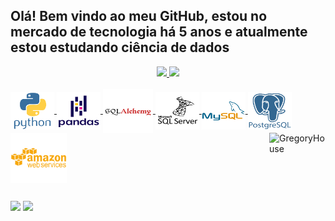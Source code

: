 ## Olá! Bem vindo ao meu GitHub, estou no mercado de tecnologia há 5 anos e atualmente estou estudando ciência de dados
<div align="center">
  <a href="https://github.com/PedroAquin0">
  <img height="180em" src="https://github-readme-stats.vercel.app/api?username=PedroAquin0&show_icons=true&theme=dracula&include_all_commits=true&count_private=true"/>
  <img height="180em" src="https://github-readme-stats.vercel.app/api/top-langs/?username=PedroAquin0&layout=compact&langs_count=7&theme=dracula"/>
</div>
<div style="display: inline_block"><br>
  <img align="center" alt="Pedro-Python" height="60" width="70" src="https://raw.githubusercontent.com/devicons/devicon/master/icons/python/python-original-wordmark.svg">
  <img align="center" alt="Pedro-Pandas" height="60" width="70" src="https://raw.githubusercontent.com/devicons/devicon/master/icons/pandas/pandas-original-wordmark.svg">
  <img align="center" alt="Pedro-Alchemy" height="70" width="80" src="https://raw.githubusercontent.com/devicons/devicon/master/icons/sqlalchemy/sqlalchemy-original-wordmark.svg">
  <img align="center" alt="Pedro-SQL" height="60" width="70" src="https://raw.githubusercontent.com/devicons/devicon/master/icons/microsoftsqlserver/microsoftsqlserver-plain-wordmark.svg">
  <img align="center" alt="Pedro-MySQL" height="60" width="70" src="https://raw.githubusercontent.com/devicons/devicon/master/icons/mysql/mysql-original-wordmark.svg">
  <img align="center" alt="Pedro-PostGree" height="60" width="70" src="https://raw.githubusercontent.com/devicons/devicon/master/icons/postgresql/postgresql-plain-wordmark.svg">
  <img align="center" alt="Pedro-AWS" height="80" width="90" src="https://raw.githubusercontent.com/devicons/devicon/master/icons/amazonwebservices/amazonwebservices-plain-wordmark.svg">
  <img align="right" alt="GregoryHouse" height="80" width="90" src="https://giphy.com/gifs/pictures-life-developer-1KrM2hhDN3dgk">
</div>
 
  
  ##
 
<div> 
  <a href = "mailto:pedroaquinodev@gmail.com"><img src="https://img.shields.io/badge/-Gmail-%23333?style=for-the-badge&logo=gmail&logoColor=white" target="_blank"></a>
  <a href="https://www.linkedin.com/in/pedroaquinoit/" target="_blank"><img src="https://img.shields.io/badge/-LinkedIn-%230077B5?style=for-the-badge&logo=linkedin&logoColor=white" target="_blank"></a>  
</div>
